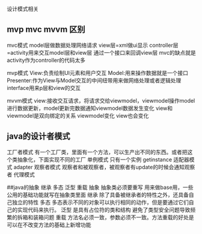 设计模式相关

## mvp mvc mvvm 区别

mvc模式 model层做数据处理网络请求  view层=xml做ui显示 controller层=activity用来交互model层和view层 通过一个接口来回调view层
mvc的缺点就是activity作为controller的代码太多

mvp模式 View:负责绘制UI元素和用户交互 Model:用来操作数据就是一个接口 Presenter:作为View与Model交互的中间纽带用来做网络处理或者逻辑处理 interface用来p层和view的交互

mvvm模式 view:接收交互请求，将请求交给viewmodel，viewmodel操作model进行数据更新，model更新完数据通知viewmodel数据发生变化
view和viewmodel是双向绑定的关系 viewmodel变化 view也会变化



## java的设计者模式

工厂者模式 有一个工厂类，里面有一个方法，可以生产出不同的东西。或者把这个类抽象化，下面实现不同的工厂
单例模式  只有一个实例 getinstance
适配器模式 adapter
观察者模式 观察者和被观察者，被观察者有update的时候会通知观察者
代理模式 




##java的抽象 继承 多态 泛型 重载
抽象 抽象类必须要重写 用来做base用，一些公用的基础功能就写在抽象类里面
继承 除了具备被继承者的特性之外，还具备自己独立的特性
多态 多态表示不同的对象可以执行相同的动作，但是要通过它们自己的实现代码来执行。
泛型 是具有占位符的类和结构 避免了类型安全问题导致频繁的拆箱和装箱问题
重载 方法名必须一致，参数必须不一致。方法重载的好处是可以在不改变方法的基础上新增功能